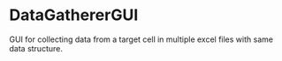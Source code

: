 # DataGathererGUI
GUI for collecting data from a target cell in multiple excel files with same data structure.
